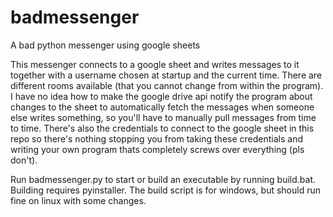 # badmessenger
A bad python messenger using google sheets


This messenger connects to a google sheet and writes messages to it together with a username chosen at startup and the current time. There are different rooms available (that you cannot change from within the program). I have no idea how to make the google drive api notify the program about changes to the sheet to automatically fetch the messages when someone else writes something, so you'll have to manually pull messages from time to time. There's also the credentials to connect to the google sheet in this repo so there's nothing stopping you from taking these credentials and writing your own program thats completely screws over everything (pls don't).


Run badmessenger.py to start or build an executable by running build.bat. Building requires pyinstaller. The build script is for windows, but should run fine on linux with some changes.